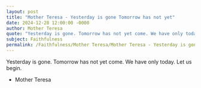 ```yaml
---
layout: post
title: "Mother Teresa - Yesterday is gone Tomorrow has not yet"
date: 2024-12-28 12:00:00 -0000
author: Mother Teresa
quote: "Yesterday is gone. Tomorrow has not yet come. We have only today. Let us begin."
subject: Faithfulness
permalink: /Faithfulness/Mother Teresa/Mother Teresa - Yesterday is gone Tomorrow has not yet
---
```


Yesterday is gone. Tomorrow has not yet come. We have only today. Let us begin.

- Mother Teresa
